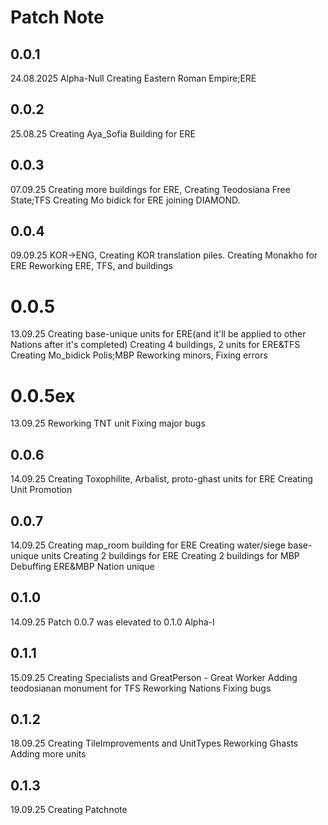 # Patch Note

## 0.0.1

24.08.2025
Alpha-Null
Creating Eastern Roman Empire;ERE


## 0.0.2

25.08.25
Creating Aya_Sofia Building for ERE

## 0.0.3

07.09.25
Creating more buildings for ERE, Creating Teodosiana Free State;TFS
Creating Mo bidick for ERE
joining DIAMOND.

## 0.0.4

09.09.25
KOR->ENG, Creating KOR translation piles.
Creating Monakho for ERE
Reworking ERE, TFS, and buildings

# 0.0.5

13.09.25
Creating base-unique units for ERE(and it'll be applied to other Nations after it's completed)
Creating 4 buildings, 2 units for ERE&TFS
Creating Mo_bidick Polis;MBP
Reworking minors, Fixing errors

# 0.0.5ex

13.09.25
Reworking TNT unit
Fixing major bugs
    

## 0.0.6

14.09.25
Creating Toxophilite, Arbalist, proto-ghast units for ERE
Creating Unit Promotion


## 0.0.7

14.09.25
Creating map_room building for ERE
Creating water/siege base-unique units
Creating 2 buildings for ERE
Creating 2 buildings for MBP
Debuffing ERE&MBP Nation unique


## 0.1.0

14.09.25
Patch 0.0.7 was elevated to 0.1.0
Alpha-I


## 0.1.1

15.09.25
Creating Specialists and GreatPerson - Great Worker
Adding teodosianan monument for TFS
Reworking Nations
Fixing bugs

## 0.1.2

18.09.25
Creating TileImprovements and UnitTypes
Reworking Ghasts
Adding more units

## 0.1.3

19.09.25
Creating Patchnote

